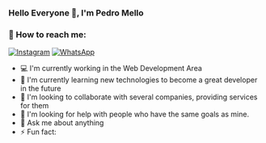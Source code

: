 ### Hello Everyone 👋, I'm Pedro Mello 

### 📱 How to reach me: 

[![Instagram](https://img.shields.io/badge/Instagram-E4405F?&logo=instagram&style=flat-square&logoColor=white)](https://www.instagram.com/_pedroo_mello/) 
[![WhatsApp](https://img.shields.io/badge/WhatsApp-green?logo=whatsapp&style=flat-square&logoColor=white)](https://api.whatsapp.com/send?1=pt_BR&phone=5543996819949)


- 💻 I'm currently working in the Web Development Area
- 🌱 I'm currently learning new technologies to become a great developer in the future
- 👯 I'm looking to collaborate with several companies, providing services for them
- 🤔 I'm looking for help with people who have the same goals as mine.
- 💬 Ask me about anything
- ⚡ Fun fact: 
